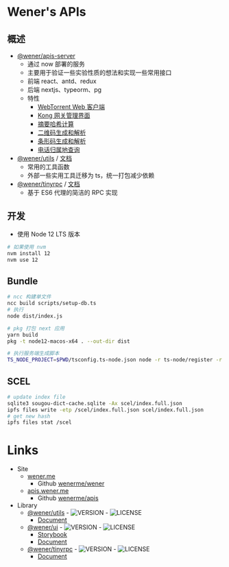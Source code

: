 # Wener's APIs

## 概述
* [@wener/apis-server](https://apis.wener.me)
  * 通过 now 部署的服务
  * 主要用于验证一些实验性质的想法和实现一些常用接口
  * 前端 react、antd、redux
  * 后端 nextjs、typeorm、pg
  * 特性
    * [WebTorrent Web 客户端](https://apis.wener.me/webtorrent/client)
    * [Kong 网关管理界面](https://apis.wener.me/kong/admin)
    * [摘要哈希计算](https://apis.wener.me/hash/digest)
    * [二维码生成和解析](https://apis.wener.me/barcode/qrcode/builder)
    * [条形码生成和解析](https://apis.wener.me/barcode/linear/builder)
    * [电话归属地查询](https://apis.wener.me/phone/attribution)
* [@wener/utils](https://www.npmjs.com/package/@wener/utils) / [文档](https://apis.wener.me/docs/@wener/utils/index.html)
  * 常用的工具函数
  * 外部一些实用工具迁移为 ts，统一打包减少依赖 
* [@wener/tinyrpc](https://www.npmjs.com/package/@wener/tinyrpc) / [文档](https://apis.wener.me/docs/@wener/tinyrpc/index.html)
  * 基于 ES6 代理的简洁的 RPC 实现

## 开发
* 使用 Node 12 LTS 版本

```bash
# 如果使用 nvm
nvm install 12
nvm use 12
```

## Bundle

```bash
# ncc 构建单文件
ncc build scripts/setup-db.ts
# 执行
node dist/index.js

# pkg 打包 next 应用
yarn build
pkg -t node12-macos-x64 . --out-dir dist

# 执行服务端生成脚本
TS_NODE_PROJECT=$PWD/tsconfig.ts-node.json node -r ts-node/register -r tsconfig-paths/register server/prebuild.ts 
```

## SCEL

```bash
# update index file
sqlite3 sougou-dict-cache.sqlite -Ax scel/index.full.json
ipfs files write -etp /scel/index.full.json scel/index.full.json
# get new hash
ipfs files stat /scel
```


# Links

* Site
  * [wener.me](https://wener.me)
    * Github [wenerme/wener](https://github.com/wenerme/wener)
  * [apis.wener.me](https://apis.wener.me/)
    * Github [wenerme/apis](https://github.com/wenerme/apis)
* Library
  * [@wener/utils](https://www.npmjs.com/package/@wener/utils) - ![VERSION](https://img.shields.io/npm/v/@wener/utils) - ![LICENSE](https://img.shields.io/npm/l/@wener/utils)
    * [Document](https://apis.wener.me/docs/@wener/utils/)
  * [@wener/ui](https://www.npmjs.com/package/@wener/ui) - ![VERSION](https://img.shields.io/npm/v/@wener/ui) - ![LICENSE](https://img.shields.io/npm/l/@wener/ui)
    * [Storybook](https://apis.wener.me/storybook/)
    * [Document](https://apis.wener.me/docs/@wener/ui/)
  * [@wener/tinyrpc](https://www.npmjs.com/package/@wener/tinyrpc) - ![VERSION](https://img.shields.io/npm/v/@wener/tinyrpc) - ![LICENSE](https://img.shields.io/npm/l/@wener/tinyrpc)
    * [Document](https://apis.wener.me/docs/@wener/tinyrpc/)
